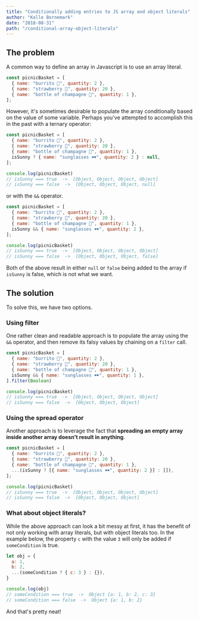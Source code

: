 ```yaml
---
title: "Conditionally adding entries to JS array and object literals"
author: "Kalle Bornemark"
date: "2018-08-31"
path: "/conditional-array-object-literals"
---
```


## The problem

A common way to define an array in Javascript is to use an array literal.

```js
const picnicBasket = [
  { name: "burrito 🥙", quantity: 2 },
  { name: "strawberry 🍓", quantity: 20 },
  { name: "bottle of champagne 🍾", quantity: 1 },
];
```

However, it's sometimes desirable to populate the array conditionally based on the value of some variable. Perhaps you've attempted to accomplish this in the past with a ternary operator:

```js
const picnicBasket = [
  { name: "burrito 🥙", quantity: 2 },
  { name: "strawberry 🍓", quantity: 20 },
  { name: "bottle of champagne 🍾", quantity: 1 },
  isSunny ? { name: "sunglasses 🕶", quantity: 2 } : null,
];

console.log(picnicBasket)
// isSunny === true  ->  [Object, Object, Object, Object]
// isSunny === false  ->  [Object, Object, Object, null]
```

or with the `&&` operator.

```js
const picnicBasket = [
  { name: "burrito 🥙", quantity: 2 },
  { name: "strawberry 🍓", quantity: 20 },
  { name: "bottle of champagne 🍾", quantity: 1 },
  isSunny && { name: "sunglasses 🕶", quantity: 2 },
];

console.log(picnicBasket)
// isSunny === true  ->  [Object, Object, Object, Object]
// isSunny === false  ->  [Object, Object, Object, false]
```

Both of the above result in either `null` or `false` being added to the array if `isSunny` is false, which is not what we want.

## The solution

To solve this, we have two options.

### Using filter

One rather clean and readable approach is to populate the array using the `&&` operator, and then remove its falsy values by chaining on a `filter` call.

```js
const picnicBasket = [
  { name: "burrito 🥙", quantity: 2 },
  { name: "strawberry 🍓", quantity: 20 },
  { name: "bottle of champagne 🍾", quantity: 1 },
  isSunny && { name: "sunglasses 🕶", quantity: 1 },
].filter(Boolean)

console.log(picnicBasket)
// isSunny === true  ->  [Object, Object, Object, Object]
// isSunny === false  ->  [Object, Object, Object]
```

### Using the spread operator

Another approach is to leverage the fact that **spreading an empty array inside another array doesn't result in anything**.

```js
const picnicBasket = [
  { name: "burrito 🥙", quantity: 2 },
  { name: "strawberry 🍓", quantity: 20 },
  { name: "bottle of champagne 🍾", quantity: 1 },
  ...(isSunny ? [{ name: "sunglasses 🕶", quantity: 2 }] : []),
];

console.log(picnicBasket)
// isSunny === true  ->  [Object, Object, Object, Object]
// isSunny === false  ->  [Object, Object, Object]
```

### What about object literals?

While the above approach can look a bit messy at first, it has the benefit of not only working with array literals, but with object literals too. In the example below, the property `c` with the value `3` will only be added if `someCondition` is true.

```js
let obj = {
  a: 1,
  b: 2,
  ...(someCondition ? { c: 3 } : {}),
}

console.log(obj)
// someCondition === true  ->  Object {a: 1, b: 2, c: 3}
// someCondition === false  ->  Object {a: 1, b: 2}
```

And that's pretty neat!
